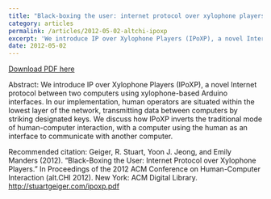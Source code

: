 ```yaml
---
title: "Black-boxing the user: internet protocol over xylophone players (IPoXP)"
category: articles
permalink: /articles/2012-05-02-altchi-ipoxp
excerpt: 'We introduce IP over Xylophone Players (IPoXP), a novel Internet protocol between two computers using xylophone-based Arduino interfaces'
date: 2012-05-02
---
```


<a href='http://stuartgeiger.com/ipoxp.pdf'>Download PDF here</a>

Abstract: We introduce IP over Xylophone Players (IPoXP), a novel Internet protocol between two computers using xylophone-based Arduino interfaces. In our implementation, human operators are situated within the lowest layer of the network, transmitting data between computers by striking designated keys. We discuss how IPoXP inverts the traditional mode of human-computer interaction, with a computer using the human as an interface to communicate with another computer.

 Recommended citation: Geiger, R. Stuart, Yoon J. Jeong, and Emily Manders (2012). “Black-Boxing the User: Internet Protocol over Xylophone Players.” In Proceedings of the 2012 ACM Conference on Human-Computer Interaction (alt.CHI 2012). New York: ACM Digital Library. http://stuartgeiger.com/ipoxp.pdf